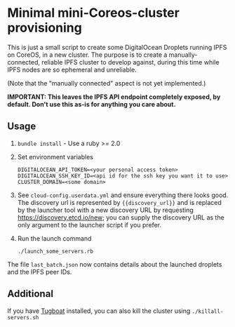 # Minimal mini-Coreos-cluster provisioning

This is just a small script to create some DigitalOcean Droplets running IPFS on CoreOS, in a new cluster. The purpose is to create a manually-connected, reliable IPFS cluster to develop against, during this time while IPFS nodes are so ephemeral and unreliable.

(Note that the "manually connected" aspect is not yet implemented.)

**IMPORTANT: This leaves the IPFS API endpoint completely exposed, by default. Don't use this as-is for anything you care about.**

## Usage

1. `bundle install` - Use a ruby >= 2.0
1. Set environment variables
    ```
    DIGITALOCEAN_API_TOKEN=<your personal access token>
    DIGITALOCEAN_SSH_KEY_ID=<api id for the ssh key you want it to use>
    CLUSTER_DOMAIN=<some domain>
    ```

1. See `cloud-config.userdata.yml` and ensure everything there looks good. The discovery url is represented by `{{discovery_url}}` and is replaced by the launcher tool with a new discovery URL by requesting <https://discovery.etcd.io/new>; you can supply the discovery URL as the only argument to the launcher script if you prefer.

1. Run the launch command
    ```shell
    ./launch_some_servers.rb
    ```

The file `last_batch.json` now contains details about the launched droplets and the IPFS peer IDs.

## Additional

If you have [Tugboat][] installed, you can also kill the cluster using
`./killall-servers.sh`


[Tugboat]: https://github.com/pearkes/tugboat
